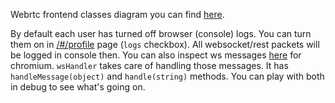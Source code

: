 Webrtc frontend classes diagram you can find [here](https://www.draw.io/?lightbox=1&highlight=0000ff&edit=_blank&layers=1&nav=1&title=draw.io-uml_diagram.xml#Uhttps%3A%2F%2Fraw.githubusercontent.com%2FDeathangel908%2Fdjangochat-config%2Fmaster%2Fdraw.io-uml_diagram.xml).

By default each user has turned off browser (console) logs. You can turn them on in [/#/profile](https://localhost:8000/#/profile) page (`logs` checkbox). All websocket/rest packets will be logged in console then. You can also inspect ws messages [here](https://github.com/Deathangel908/djangochat-config/blob/master/ws_messages.jpeg?raw=true) for chromium. `wsHandler` takes care of handling those messages. It has `handleMessage(object)` and `handle(string)` methods. You can play with both in debug to see what's going on.